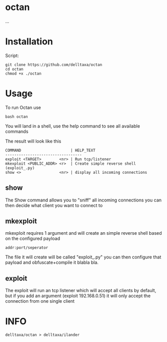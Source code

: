# octan

...


# Installation

Script:
```
git clone https://github.com/delltaxa/octan
cd octan
chmod +x ./octan
```

# Usage

To run Octan use
```
bash octan
```

You will land in a shell,
use the help command to see all available commands

The result will look like this

```
COMMAND                      | HELP_TEXT
----------------------------------
exploit <TARGET>        <nr> | Run tcp/listener
mkexploit <PUBLIC_ADDR> <r>  | Create simple reverse shell (exploit_.py)
show <>                 <nr> | display all incoming connections

```

## show
The Show command allows you to "sniff" all incoming
connections you can then decide what client you want to connect to

## mkexploit

mkexploit requires 1 argument and will create an simple reverse shell based on the
configured payload 

```
addr:port/seperator
```

The file it will create will be called "exploit_.py"
you can then configure that payload and obfuscate+compile it blabla bla.

## exploit

The exploit will run an tcp listener which will
accept all clients by default, but if you add an argument
(exploit 192.168.0.51) it will only accept the connection from one single client

# INFO

```
delltaxa/octan > delltaxa/ilander
```
